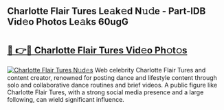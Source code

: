 ## Charlotte Flair Tures Le𝚊k𝚎d N𝚞𝚍e - Part-IDB Vid𝚎o Photos Le𝚊ks 60ugG

# <h2><a href="http://fbg3bc.evod.top/?m=Charlotte+Flair+Tures">🔗 👉🔴 Charlotte Flair Tures Vid𝚎o Ph𝚘t𝚘s</a></h2>

[![Charlotte Flair Tures N𝚞d𝚎s](https://i.imgur.com/8V9OHl7.gif)](http://fbg3bc.evod.top/?m=Charlotte+Flair+Tures)
Web celebrity Charlotte Flair Tures and content creator, renowned for posting dance and lifestyle content through solo and collaborative dance routines and brief videos. A public figure like Charlotte Flair Tures, with a strong social media presence and a large following, can wield significant influence. 
